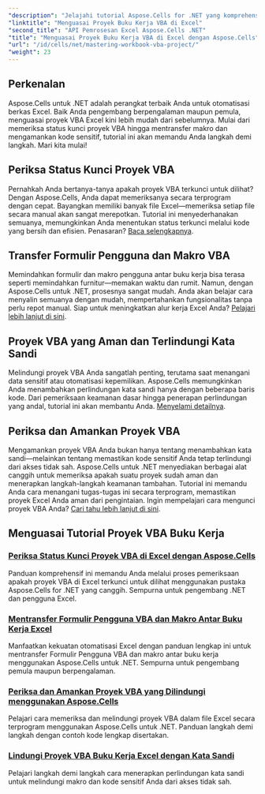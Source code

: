 ```yaml
---
"description": "Jelajahi tutorial Aspose.Cells for .NET yang komprehensif untuk menguasai pemeriksaan status penguncian proyek Excel VBA, transfer formulir pengguna, dan perlindungan proyek VBA."
"linktitle": "Menguasai Proyek Buku Kerja VBA di Excel"
"second_title": "API Pemrosesan Excel Aspose.Cells .NET"
"title": "Menguasai Proyek Buku Kerja VBA di Excel dengan Aspose.Cells"
"url": "/id/cells/net/mastering-workbook-vba-project/"
"weight": 23
---
```


## Perkenalan

Aspose.Cells untuk .NET adalah perangkat terbaik Anda untuk otomatisasi berkas Excel. Baik Anda pengembang berpengalaman maupun pemula, menguasai proyek VBA Excel kini lebih mudah dari sebelumnya. Mulai dari memeriksa status kunci proyek VBA hingga mentransfer makro dan mengamankan kode sensitif, tutorial ini akan memandu Anda langkah demi langkah. Mari kita mulai!

## Periksa Status Kunci Proyek VBA

Pernahkah Anda bertanya-tanya apakah proyek VBA terkunci untuk dilihat? Dengan Aspose.Cells, Anda dapat memeriksanya secara terprogram dengan cepat. Bayangkan memiliki banyak file Excel—memeriksa setiap file secara manual akan sangat merepotkan. Tutorial ini menyederhanakan semuanya, memungkinkan Anda menentukan status terkunci melalui kode yang bersih dan efisien. Penasaran? [Baca selengkapnya](./check-vba-project-lock-status/).

## Transfer Formulir Pengguna dan Makro VBA

Memindahkan formulir dan makro pengguna antar buku kerja bisa terasa seperti memindahkan furnitur—memakan waktu dan rumit. Namun, dengan Aspose.Cells untuk .NET, prosesnya sangat mudah. Anda akan belajar cara menyalin semuanya dengan mudah, mempertahankan fungsionalitas tanpa perlu repot manual. Siap untuk meningkatkan alur kerja Excel Anda? [Pelajari lebih lanjut di sini](./transfer-vba-user-form-and-macro/).

## Proyek VBA yang Aman dan Terlindungi Kata Sandi

Melindungi proyek VBA Anda sangatlah penting, terutama saat menangani data sensitif atau otomatisasi kepemilikan. Aspose.Cells memungkinkan Anda menambahkan perlindungan kata sandi hanya dengan beberapa baris kode. Dari pemeriksaan keamanan dasar hingga penerapan perlindungan yang andal, tutorial ini akan membantu Anda. [Menyelami detailnya](./password-protect-vba-projects/).

## Periksa dan Amankan Proyek VBA

Mengamankan proyek VBA Anda bukan hanya tentang menambahkan kata sandi—melainkan tentang memastikan kode sensitif Anda tetap terlindungi dari akses tidak sah. Aspose.Cells untuk .NET menyediakan berbagai alat canggih untuk memeriksa apakah suatu proyek sudah aman dan menerapkan langkah-langkah keamanan tambahan. Tutorial ini memandu Anda cara menangani tugas-tugas ini secara terprogram, memastikan proyek Excel Anda aman dari pengintaian. Ingin mempelajari cara mengunci proyek VBA Anda? [Cari tahu lebih lanjut di sini](./check-and-secure-vba-projects-is-protected/).

## Menguasai Tutorial Proyek VBA Buku Kerja
### [Periksa Status Kunci Proyek VBA di Excel dengan Aspose.Cells](./check-vba-project-lock-status/)
Panduan komprehensif ini memandu Anda melalui proses pemeriksaan apakah proyek VBA di Excel terkunci untuk dilihat menggunakan pustaka Aspose.Cells for .NET yang canggih. Sempurna untuk pengembang .NET dan pengguna Excel.
### [Mentransfer Formulir Pengguna VBA dan Makro Antar Buku Kerja Excel](./transfer-vba-user-form-and-macro/)
Manfaatkan kekuatan otomatisasi Excel dengan panduan lengkap ini untuk mentransfer Formulir Pengguna VBA dan makro antar buku kerja menggunakan Aspose.Cells untuk .NET. Sempurna untuk pengembang pemula maupun berpengalaman.
### [Periksa dan Amankan Proyek VBA yang Dilindungi menggunakan Aspose.Cells](./check-and-secure-vba-projects-is-protected/)
Pelajari cara memeriksa dan melindungi proyek VBA dalam file Excel secara terprogram menggunakan Aspose.Cells untuk .NET. Panduan langkah demi langkah dengan contoh kode lengkap disertakan.
### [Lindungi Proyek VBA Buku Kerja Excel dengan Kata Sandi](./password-protect-vba-projects/)
Pelajari langkah demi langkah cara menerapkan perlindungan kata sandi untuk melindungi makro dan kode sensitif Anda dari akses tidak sah.